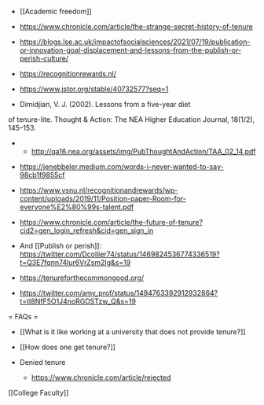 - [[Academic freedom]]

- https://www.chronicle.com/article/the-strange-secret-history-of-tenure

- https://blogs.lse.ac.uk/impactofsocialsciences/2021/07/19/publication-or-innovation-goal-displacement-and-lessons-from-the-publish-or-perish-culture/
- https://recognitionrewards.nl/
- https://www.jstor.org/stable/40732577?seq=1
- Dimidjian, V. J. (2002). Lessons from a five-year diet

of tenure-lite. Thought &amp; Action: The NEA Higher Education Journal, 18(1/2), 145–153.

- 	-  http://qa16.nea.org/assets/img/PubThoughtAndAction/TAA_02_14.pdf
- https://jenebbeler.medium.com/words-i-never-wanted-to-say-98cb1f9855cf
- https://www.vsnu.nl/recognitionandrewards/wp-content/uploads/2019/11/Position-paper-Room-for-everyone%E2%80%99s-talent.pdf
- https://www.chronicle.com/article/the-future-of-tenure?cid2=gen_login_refresh&cid=gen_sign_in

- And [[Publish or perish]]: https://twitter.com/Dcollier74/status/1469824536774336519?t=Q3E7fqnn74lur6VrZsm2Ig&s=19

- https://tenureforthecommongood.org/

- https://twitter.com/amy_prof/status/1494763392912932864?t=tI8NfF5O1J4noRGDSTzw_Q&s=19

= FAQs =

- [[What is it like working at a university that does not provide tenure?]]
- [[How does one get tenure?]]

- Denied tenure
	-  https://www.chronicle.com/article/rejected

[[College Faculty]]
